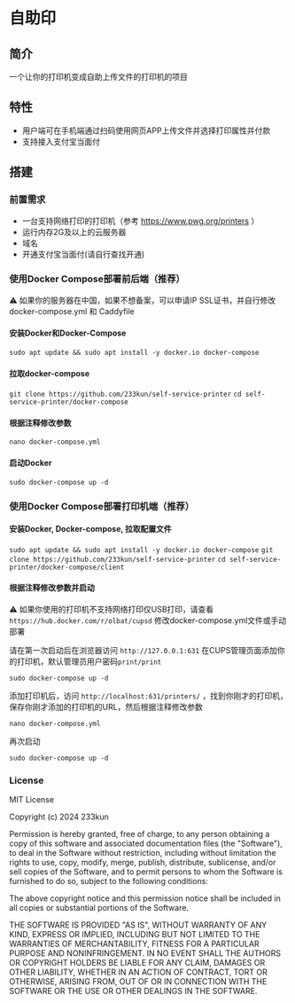 # 自助印

## 简介

一个让你的打印机变成自助上传文件的打印机的项目

## 特性

- 用户端可在手机端通过扫码使用网页APP上传文件并选择打印属性并付款
- 支持接入支付宝当面付

## 搭建

### 前置需求

- 一台支持网络打印的打印机（参考 <https://www.pwg.org/printers> ）
- 运行内存2G及以上的云服务器
- 域名  
- 开通支付宝当面付(请自行查找开通)

### 使用Docker Compose部署前后端（推荐）

⚠️ 如果你的服务器在中国，如果不想备案，可以申请IP SSL证书，并自行修改 docker-compose.yml 和 Caddyfile

#### 安装Docker和Docker-Compose

`sudo apt update && sudo apt install -y docker.io docker-compose`

#### 拉取docker-compose

`git clone https://github.com/233kun/self-service-printer`
`cd self-service-printer/docker-compose`

#### 根据注释修改参数

`nano docker-compose.yml`

#### 启动Docker

`sudo docker-compose up -d`

### 使用Docker Compose部署打印机端（推荐）

#### 安装Docker, Docker-compose, 拉取配置文件

`sudo apt update && sudo apt install -y docker.io docker-compose`
`git clone https://github.com/233kun/self-service-printer`
`cd self-service-printer/docker-compose/client`

#### 根据注释修改参数并启动

⚠️ 如果你使用的打印机不支持网络打印仅USB打印，请查看 `https://hub.docker.com/r/olbat/cupsd` 修改docker-compose.yml文件或手动部署

请在第一次启动后在浏览器访问 `http://127.0.0.1:631` 在CUPS管理页面添加你的打印机，默认管理员用户密码`print/print`

`sudo docker-compose up -d`

添加打印机后，访问 `http://localhost:631/printers/` ，找到你刚才的打印机，保存你刚才添加的打印机的URL，然后根据注释修改参数

`nano docker-compose.yml`

再次启动

`sudo docker-compose up -d`

### License

MIT License

Copyright (c) 2024 233kun

Permission is hereby granted, free of charge, to any person obtaining a copy
of this software and associated documentation files (the "Software"), to deal
in the Software without restriction, including without limitation the rights
to use, copy, modify, merge, publish, distribute, sublicense, and/or sell
copies of the Software, and to permit persons to whom the Software is
furnished to do so, subject to the following conditions:

The above copyright notice and this permission notice shall be included in all
copies or substantial portions of the Software.

THE SOFTWARE IS PROVIDED "AS IS", WITHOUT WARRANTY OF ANY KIND, EXPRESS OR
IMPLIED, INCLUDING BUT NOT LIMITED TO THE WARRANTIES OF MERCHANTABILITY,
FITNESS FOR A PARTICULAR PURPOSE AND NONINFRINGEMENT. IN NO EVENT SHALL THE
AUTHORS OR COPYRIGHT HOLDERS BE LIABLE FOR ANY CLAIM, DAMAGES OR OTHER
LIABILITY, WHETHER IN AN ACTION OF CONTRACT, TORT OR OTHERWISE, ARISING FROM,
OUT OF OR IN CONNECTION WITH THE SOFTWARE OR THE USE OR OTHER DEALINGS IN THE
SOFTWARE.
